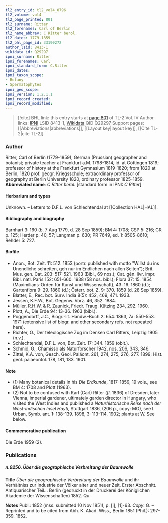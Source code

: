 ```yaml
---
tl2_entry_id: tl2_vol4_0796
tl2_volume: vol4
tl2_page_printed: 801
tl2_surname: Ritter
tl2_forenames: Carl of Berlin
tl2_name_abbrev: C Ritter berol.
tl2_dates: 1779-1859
tl2_bhl_page_id: 33190272
author_lsid: 8413-1
wikidata_id: Q29297
ipni_surname: Ritter
ipni_forenames: Carl
ipni_standard_form: C.Ritter
ipni_dates: 
ipni_taxon_scope: 
- Botany
- Spermatophytes
ipni_geo_scope: 
ipni_version: 1.2.1.1
ipni_record_created: 
ipni_record_modified:
---
```


> [!cite] BHL link: this entry starts at [page 801](https://www.biodiversitylibrary.org/page/33190272) of TL-2 Vol. IV
> Author links: [IPNI](https://www.ipni.org/a/8413-1) LSID 8413-1, [Wikidata](https://www.wikidata.org/wiki/Q29297) QID Q29297
> Support pages: [[Abbreviations|abbreviations]], [[Layout key|layout key]], [[Cite TL-2|cite TL-2]]

### Author

Ritter, Carl of Berlin (1779-1859), German (Prussian) geographer and botanist; private teacher at Frankfurt a.M. 1798-1814, id. at Göttingen 1819; professor of history at the Frankfurt Gymnasium 1819-1820; from 1820 at Berlin, 1820 prof. geogr. Kriegsschule; extraordinary professor of geography at Berlin University 1820, ordinary professor 1825-1859. 
**Abbreviated name**: *C Ritter berol.* \[standard form in IPNI: *C.Ritter*\]

#### Herbarium and types

Unknown. – Letters to D.F.L. von Schlechtendal at [[Collection HAL|HAL]].

#### Bibliography and biography

Barnhart 3: 160 (b. 7 Aug 1779, d. 28 Sep 1859); BM 4: 1708; CSP 5: 216; GR p. 125; Herder p. 40, 57; Langman p. 630; PR 7649, ed. 1: 8505-8610; Rehder 5: 727.

#### Biofile

- Anon., Bot. Zeit. 11: 512. 1853 (portr. published with motto "Willst du ins Unendliche schreiten, geh nur im Endlichen nach allen Seiten"); Brit. Mus. gen. Cat. 203: 517-521. 1963 (Bibl., 69 nos.); Cat. gén. livr. impr. Bibl. natl. Paris 152: 651-660. 1938 (58 nos. bibl.); Flora 37: 15. 1854 (Maximilians-Orden für Kunst und Wissenschaft), 43: 16. 1860 (d.); Gartenflora 9: 29. 1860 (d.); Österr. bot. Z. 9: 370. 1859 (d. 28 Sep 1859).
- Blatter, E., Rec. bot. Surv. India 8(5): 452, 469, 471. 1933.
- Jessen, K.F.W., Bot. Gegenw. Vorz. 46, 352. 1884.
- Müller, R.H.W. & R. Zaunick, Friedr. Traug. Kützing 234, 292. 1960.
- Plott, A., Die Erde 94: 13-36. 1963 (bibl.).
- Poggendorff, J.C., Biogr.-lit. Handw.-Buch 2: 654. 1863, 7a: 550-553. 1971 (extensive list of biogr. and other secondary refs. not repeated here).
- Richter, O., Der teleologische Zug im Denken Carl Ritters, Leipzig 1905 (n.v.).
- Schlechtendal, D.F.L. von, Bot. Zeit. 17: 344. 1859 (obit.).
- Schmid, G., Chamisso als Naturforscher 1942, nos. 206, 343, 346.
- Zittel, K.A. von, Gesch. Geol. Paläont. 261, 274, 275, 276, 277. 1899; Hist. geol. palaeontol. 178, 181, 183. 1901.

#### Note

- (1) Many botanical details in his *Die Erdkunde*, 1817-1859, 19 vols., see BM 4: 1708 and Plott (1963).
- (2) Not to be confused with Karl (Carl) Ritter (*fl*. 1836) of Dresden, later Vienna, imperial gardener, ultimately garden director in Hungary, who visited the West Indies and published a *Naturhistorische Reise nach der West-indischen Insel Hayti*, Stuttgart 1836, (206 p., copy: MO), see I. Urban, Symb. ant. 1: 138-139. 1898, 3: 113-114. 1902; plants at W. See below.

#### Commemorative publication

Die Erde 1959 (2).

### Publications

##### n.9256. Über die geographische Verbreitung der Baumwolle

**Title**
*Über die geographische Verbreitung der Baumwolle* und ihr Verhältniss zur Industrie der Völker alter und neuer Zeit. Erster Abschnitt. Antiquarischer Teil... Berlin (gedruckt in der Druckerei der Königlichen Akademie der Wissenschaften) 1852. Qu.

**Notes**
Publ.: 1852 (mss. submitted 10 Nov 1851), p. \[i\], \[1\]-63. *Copy*: G. – Reprinted and to be cited from Abh. K. Akad. Wiss., Berlin 1851 (Phil.): 297-359. 1852.

